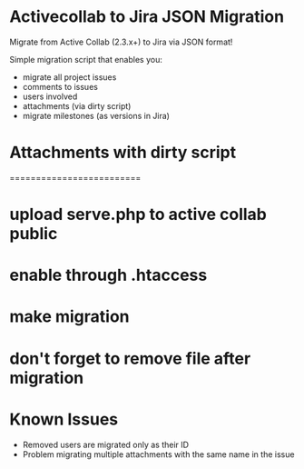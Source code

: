 Activecollab to Jira JSON Migration
================================

Migrate from Active Collab (2.3.x+) to Jira via JSON format!

Simple migration script that enables you: 

* migrate all project issues
* comments to issues
* users involved
* attachments (via dirty script)
* migrate milestones (as versions in Jira)

Attachments with dirty script
=========================
=========================

# upload serve.php to active collab public
# enable through .htaccess
# make migration
# don't forget to remove file after migration

Known Issues
================================

* Removed users are migrated only as their ID
* Problem migrating multiple attachments with the same name in the issue
